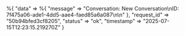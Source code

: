 %{
  "data" => %{
    "message" => "Conversation: New Conversation\nID: 7f475a06-ade1-4dd5-aae4-faed85a6a087\n\n"
  },
  "request_id" => "50b94bfed3cf8205",
  "status" => "ok",
  "timestamp" => "2025-07-15T12:23:15.219270Z"
}